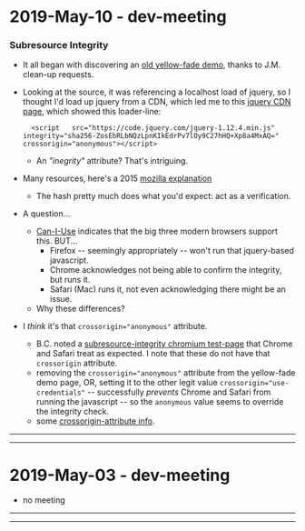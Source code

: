 2019-May-10 - dev-meeting
=========================

### Subresource Integrity

- It all began with discovering an [old yellow-fade demo](https://library.brown.edu/bjd/yf.html), thanks to J.M. clean-up requests.

- Looking at the source, it was referencing a localhost load of jquery, so I thought I'd load up jquery from a CDN, which led me to this [jquery CDN page](https://code.jquery.com), which showed this loader-line:

        <script   src="https://code.jquery.com/jquery-1.12.4.min.js"   integrity="sha256-ZosEbRLbNQzLpnKIkEdrPv7lOy9C27hHQ+Xp8a4MxAQ="   crossorigin="anonymous"></script>

    - An _"inegrity"_ attribute? That's intriguing.

- Many resources, here's a 2015 [mozilla explanation](https://hacks.mozilla.org/2015/09/subresource-integrity-in-firefox-43/)
    - The hash pretty much does what you'd expect: act as a verification.

- A question...
    - [Can-I-Use](https://caniuse.com/#feat=subresource-integrity) indicates that the big three modern browsers support this. BUT...
        - Firefox -- seemingly appropriately -- won't run that jquery-based javascript.
        - Chrome acknowledges not being able to confirm the integrity, but runs it.
        - Safari (Mac) runs it, not even acknowledging there might be an issue.
    - Why these differences?

- I _think_ it's that `crossorigin="anonymous"` attribute.
    - B.C. noted a [subresource-integrity chromium test-page](https://googlechrome.github.io/samples/subresource-integrity/) that Chrome and Safari treat as expected. I note that these do not have that `crossorigin` attribute.
    - removing the `crossorigin="anonymous"` attribute from the yellow-fade demo page, OR, setting it to the other legit value `crossorigin="use-credentials"` -- successfully _prevents_ Chrome and Safari from running the javascript -- so the `anonymous` value seems to override the integrity check.
    - some [crossorigin-attribute info](https://developer.mozilla.org/en-US/docs/Web/HTML/CORS_settings_attributes).


---

---


2019-May-03 - dev-meeting
=========================

- no meeting


---

---
